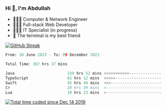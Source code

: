 <h3>Hi 👋, I'm Abdullah</h3>

- 👷🏼‍♂️ Computer & Network Engineer
- 👨🏻‍💻 Full-stack Web Developer
- 👨🏻‍💻 IT Specialist (in progress)
- 🖤 The terminal is my best friend

[![GitHub Streak](https://streak-stats.demolab.com?user=al3bad&theme=transparent&date_format=j%20M%5B%20Y%5D)](https://git.io/streak-stats)

<!--START_SECTION:waka-->

```python
From: 10 June 2023 - To: 09 December 2023

Total Time: 367 hrs 37 mins

Java                       159 hrs 52 mins >>>>>>>>>>>--------------   43.27 %
TypeScript                 81 hrs 12 mins  >>>>>--------------------   21.98 %
Swift                      45 hrs 44 mins  >>>----------------------   12.38 %
C#                         20 hrs 39 mins  >------------------------   05.59 %
Lua                        10 hrs 23 mins  >------------------------   02.81 %
```

<!--END_SECTION:waka-->

<p>
  <a href="https://wakatime.com/@ce2a2aac-0d6b-4d65-b864-8a4bcaf12967"><img src="https://wakatime.com/badge/user/ce2a2aac-0d6b-4d65-b864-8a4bcaf12967.svg" alt="Total time coded since Dec 14 2019" /></a>
</p>
